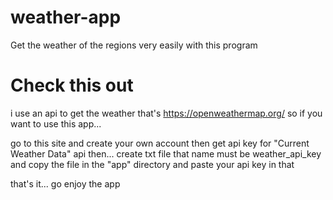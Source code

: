 # weather-app
Get the weather of the regions very easily with this program


# Check this out
i use an api to get the weather
that's https://openweathermap.org/
so if you want to use this app...

go to this site and create your own account then get api key for "Current Weather Data" api
then... create txt file that name must be weather_api_key
and copy the file in the "app" directory
and paste your api key in that

that's it... go enjoy the app
